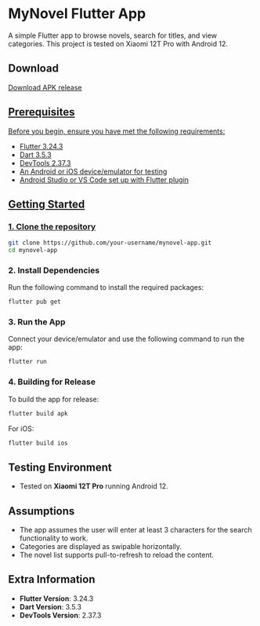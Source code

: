 
# MyNovel Flutter App

A simple Flutter app to browse novels, search for titles, and view categories. This project is tested on Xiaomi 12T Pro with Android 12.

## Download

<a href= "https://github.com/syahmisenpai97/flutter-novel/releases/tag/android">Download APK release <br/>

## Prerequisites

Before you begin, ensure you have met the following requirements:
- Flutter 3.24.3
- Dart 3.5.3
- DevTools 2.37.3
- An Android or iOS device/emulator for testing
- Android Studio or VS Code set up with Flutter plugin

## Getting Started

### 1. Clone the repository

```bash
git clone https://github.com/your-username/mynovel-app.git
cd mynovel-app
```

### 2. Install Dependencies

Run the following command to install the required packages:

```bash
flutter pub get
```

### 3. Run the App

Connect your device/emulator and use the following command to run the app:

```bash
flutter run
```

### 4. Building for Release

To build the app for release:

```bash
flutter build apk
```

For iOS:

```bash
flutter build ios
```

## Testing Environment

- Tested on **Xiaomi 12T Pro** running Android 12.

## Assumptions

- The app assumes the user will enter at least 3 characters for the search functionality to work.
- Categories are displayed as swipable horizontally.
- The novel list supports pull-to-refresh to reload the content.

## Extra Information

- **Flutter Version**: 3.24.3
- **Dart Version**: 3.5.3
- **DevTools Version**: 2.37.3
